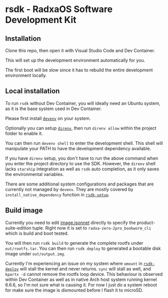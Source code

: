 # rsdk - RadxaOS Software Development Kit

## Installation

Clone this repo, then open it with Visual Studio Code and Dev Container.

This will set up the development environment automatically for you.

The first boot will be slow since it has to rebuild the entire development environment locally.

## Local installation

To run `rsdk` without Dev Container, you will ideally need an Ubuntu system, as it is the base system used in Dev Container.

Please first install [`devenv`](https://devenv.sh/getting-started/#2-install-cachix) on your system.

Optionally you can setup [`direnv`](https://devenv.sh/automatic-shell-activation/), then run `direnv allow` within the project folder to enable it.

You can then run `devenv shell` to enter the development shell. This shell will manipulate your PATH to have the development dependency available.

If you have `direnv` setup, you don't have to run the above command when you enter the project directory to use the SDK. However, the `direnv` shell lacks `starship` integration as well as `rsdk` auto completion, as it only saves the environmental variables.

There are some additional system configurations and packages that are currently not managed by `devenv`. They are mostly covered by `install_native_dependency` function in [`rsdk-setup`](bin/sub/rsdk-setup).

## Build image

Currently you need to edit [image.jsonnet](templates/image.jsonnet) directly to specify the product-suite-edition tuple. Right now it is set to `radxa-zero-2pro_bookworm_cli` which is build and boot tested.

You will then run `rsdk build` to generate the complete rootfs under `out/rootfs.tar`. You can then run `rsdk deploy` to generated a bootable disk image under `out/output.img`.

Currently I'm experiencing an issue on my system where `umount` in [`rsdk-deploy`](bin/sub/rsdk-deploy) will stall the kernel and never returns. `sync` will stall as well, and `kpartx -d` cannot remove the rootfs loop device. This behaviour is observed within Dev Container as well as in native Arch host system running kernel 6.6.6, so I'm not sure what is causing it. For now I just do a system reboot for make sure the image is dismounted before I flash it to microSD.
